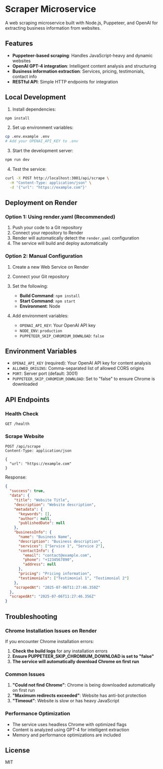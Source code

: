 # Scraper Microservice

A web scraping microservice built with Node.js, Puppeteer, and OpenAI for extracting business information from websites.

## Features

- **Puppeteer-based scraping**: Handles JavaScript-heavy and dynamic websites
- **OpenAI GPT-4 integration**: Intelligent content analysis and structuring
- **Business information extraction**: Services, pricing, testimonials, contact info
- **RESTful API**: Simple HTTP endpoints for integration

## Local Development

1. Install dependencies:
```bash
npm install
```

2. Set up environment variables:
```bash
cp .env.example .env
# Add your OPENAI_API_KEY to .env
```

3. Start the development server:
```bash
npm run dev
```

4. Test the service:
```bash
curl -X POST http://localhost:3001/api/scrape \
  -H "Content-Type: application/json" \
  -d '{"url": "https://example.com"}'
```

## Deployment on Render

### Option 1: Using render.yaml (Recommended)

1. Push your code to a Git repository
2. Connect your repository to Render
3. Render will automatically detect the `render.yaml` configuration
4. The service will build and deploy automatically

### Option 2: Manual Configuration

1. Create a new Web Service on Render
2. Connect your Git repository
3. Set the following:
   - **Build Command**: `npm install`
   - **Start Command**: `npm start`
   - **Environment**: Node

4. Add environment variables:
   - `OPENAI_API_KEY`: Your OpenAI API key
   - `NODE_ENV`: `production`
   - `PUPPETEER_SKIP_CHROMIUM_DOWNLOAD`: `false`

## Environment Variables

- `OPENAI_API_KEY` (required): Your OpenAI API key for content analysis
- `ALLOWED_ORIGINS`: Comma-separated list of allowed CORS origins
- `PORT`: Server port (default: 3001)
- `PUPPETEER_SKIP_CHROMIUM_DOWNLOAD`: Set to "false" to ensure Chrome is downloaded

## API Endpoints

### Health Check
```
GET /health
```

### Scrape Website
```
POST /api/scrape
Content-Type: application/json

{
  "url": "https://example.com"
}
```

Response:
```json
{
  "success": true,
  "data": {
    "title": "Website Title",
    "description": "Website description",
    "metadata": {
      "keywords": [],
      "author": null,
      "publishedDate": null
    },
    "businessInfo": {
      "name": "Business Name",
      "description": "Business description",
      "services": ["Service 1", "Service 2"],
      "contactInfo": {
        "email": "contact@example.com",
        "phone": "+1234567890",
        "address": null
      },
      "pricing": "Pricing information",
      "testimonials": ["Testimonial 1", "Testimonial 2"]
    },
    "scrapedAt": "2025-07-06T11:27:46.350Z"
  },
  "scrapedAt": "2025-07-06T11:27:46.356Z"
}
```

## Troubleshooting

### Chrome Installation Issues on Render

If you encounter Chrome installation errors:

1. **Check the build logs** for any installation errors
2. **Ensure PUPPETEER_SKIP_CHROMIUM_DOWNLOAD is set to "false"**
3. **The service will automatically download Chrome on first run**

### Common Issues

1. **"Could not find Chrome"**: Chrome is being downloaded automatically on first run
2. **"Maximum redirects exceeded"**: Website has anti-bot protection
3. **"Timeout"**: Website is slow or has heavy JavaScript

### Performance Optimization

- The service uses headless Chrome with optimized flags
- Content is analyzed using GPT-4 for intelligent extraction
- Memory and performance optimizations are included

## License

MIT 